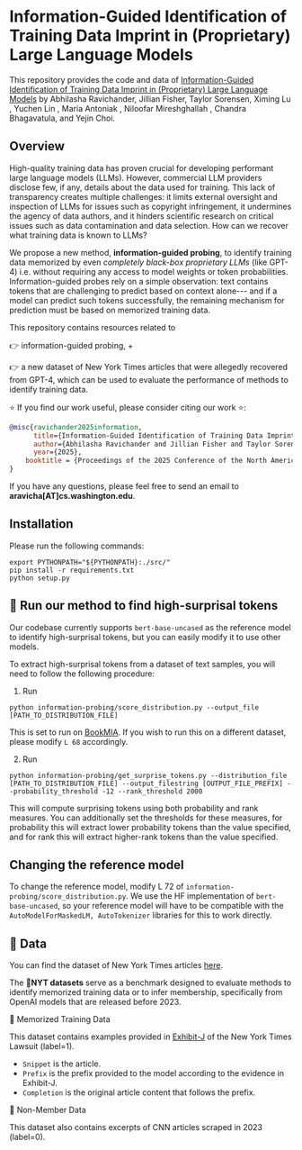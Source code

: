 # Information-Guided Identification of Training Data Imprint in (Proprietary) Large Language Models

This repository provides the code and data of [Information-Guided Identification of Training Data Imprint in
(Proprietary) Large Language Models](https://arxiv.org/abs/2503.12072) by Abhilasha Ravichander, Jillian Fisher, Taylor Sorensen, Ximing Lu , Yuchen Lin , Maria Antoniak , Niloofar Mireshghallah , Chandra Bhagavatula, and Yejin Choi.


## Overview

High-quality training data has proven crucial for developing performant large language models (LLMs). However, commercial LLM providers disclose few, if any, details about the data used for training.  This lack of transparency creates multiple challenges: it limits external oversight and inspection of LLMs for issues such as copyright infringement, it undermines the agency of data authors, and it hinders scientific research on critical issues such as data contamination and data selection. How can we recover what training data is known to LLMs? 

We propose a new method, **information-guided probing**, to identify training data memorized by even *completely black-box proprietary LLMs* (like GPT-4) i.e. without requiring any access to model weights or token probabilities. Information-guided probes rely on a simple observation: text contains tokens that are challenging to predict based on context alone--- and if a model can predict such tokens successfully, the remaining mechanism for prediction must be based on memorized training data.

This repository contains resources related to 

👉 information-guided probing, +

👉 a new dataset of New York Times articles that were allegedly recovered from GPT-4, which can be used to evaluate the performance of methods to identify training data.

:star:  If you find our work useful, please consider citing our work  :star::

```bibtex
@misc{ravichander2025information,
      title={Information-Guided Identification of Training Data Imprint in (Proprietary) Large Language Models}, 
      author={Abhilasha Ravichander and Jillian Fisher and Taylor Sorensen and Ximing Lu and Yuchen Lin and Maria Antoniak and Niloofar Mireshghallah and Chandra Bhagavatula and Yejin Choi},
      year={2025},
    booktitle = {Proceedings of the 2025 Conference of the North American Chapter of the Association for Computational Linguistics: Human Language Technologies (Volume 2: Short Papers)"
}
```


If you have any questions, please feel free to send an email to **aravicha[AT]cs.washington.edu**.


## Installation

Please run the following commands:

```
export PYTHONPATH="${PYTHONPATH}:./src/"
pip install -r requirements.txt
python setup.py
```



## 🚀 Run our method to find high-surprisal tokens


Our codebase currently supports `bert-base-uncased` as the reference model to identify high-surprisal tokens, but you can easily modify it to use other models.


To extract high-surprisal tokens from a dataset of text samples, you will need to follow the following procedure:
1. Run

```
python information-probing/score_distribution.py --output_file [PATH_TO_DISTRIBUTION_FILE]
```

This is set to run on [BookMIA](https://huggingface.co/datasets/swj0419/BookMIA). If you wish to run this on a different dataset, please modify `L 68` accordingly.

2. Run

```
python information-probing/get_surprise_tokens.py --distribution_file [PATH_TO_DISTRIBUTION_FILE] --output_filestring [OUTPUT_FILE_PREFIX] --probability_threshold -12 --rank_threshold 2000
```

This will compute surprising tokens using both probability and rank measures. You can additionally set the thresholds for these measures, for probability this will extract lower probability tokens than the value specified, and for rank this will extract higher-rank tokens than the value specified.

## Changing the reference model

To change the reference model, modify L 72 of `information-probing/score_distribution.py`. We use the HF implementation of `bert-base-uncased`, so your reference model will have to be compatible with the `AutoModelForMaskedLM, AutoTokenizer` libraries for this to work directly.

## 📰 Data

You can find the dataset of New York Times articles [here](https://huggingface.co/datasets/lasha-nlp/NYT_Memorization). 

The 📰**NYT datasets** serve as a benchmark designed to evaluate methods to identify memorized training data or to infer membership, specifically from OpenAI models that are released before 2023. 

🔧 Memorized Training Data

This dataset contains examples provided in [Exhibit-J](https://nytco-assets.nytimes.com/2023/12/Lawsuit-Document-dkt-1-68-Ex-J.pdf) of the New York Times Lawsuit (label=1). 

- `Snippet` is the article.
- `Prefix` is the prefix provided to the model according to the evidence in Exhibit-J.
- `Completion` is the original article content that follows the prefix.

🔧 Non-Member Data
  
This dataset also contains excerpts of CNN articles scraped in 2023 (label=0).
